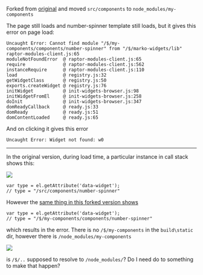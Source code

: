 Forked from [original](https://github.com/marko-js-samples/marko-widgets-lasso)
and moved `src/components` to `node_modules/my-components`

The page still loads and number-spinner template still loads, but it gives this error on page load:

    Uncaught Error: Cannot find module "/$/my-components/components/number-spinner" from "/$/marko-widgets/lib"
    raptor-modules-client.js:65
    moduleNotFoundError  @ raptor-modules-client.js:65
    require              @ raptor-modules-client.js:562
    instanceRequire      @ raptor-modules-client.js:110
    load                 @ registry.js:32
    getWidgetClass       @ registry.js:50
    exports.createWidget @ registry.js:76
    initWidget           @ init-widgets-browser.js:98
    initWidgetFromEl     @ init-widgets-browser.js:258
    doInit               @ init-widgets-browser.js:347
    domReadyCallback     @ ready.js:33
    domReady             @ ready.js:51
    domContentLoaded     @ ready.js:65

And on clicking it gives this error

    Uncaught Error: Widget not found: w0

---


In the original version, during load time, a particular instance in call stack shows this:

![](http://i.imgur.com/x44bFFe.png)

    var type = el.getAttribute('data-widget');
    // type = "/src/components/number-spinner"

However the [same thing in this forked version shows](http://i.imgur.com/GF5eZom.png)

    var type = el.getAttribute('data-widget');
    // type = "/$/my-components/components/number-spinner"

which results in the error. There is no `/$/my-components` in the `build\static` dir, however there is `/node_modules/my-components`

![](http://i.imgur.com/DoaPJXp.png)

is `/$/..` supposed to resolve to `/node_modules/`? Do I need do to something to make that happen?

